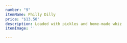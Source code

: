 ```yaml
---
number: "9"
itemName: Philly Dilly
price: "$13.50"
description: Loaded with pickles and home-made whiz
itemImage: ''

---
```

